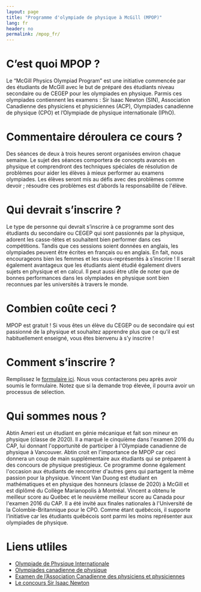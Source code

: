 ```yaml
---
layout: page
title: "Programme d'olympiade de physique à McGill (MPOP)"
lang: fr
header: no
permalink: /mpop_fr/
---
```


# C’est quoi MPOP ?
Le “McGill Physics Olympiad Program” est une initiative commencée par des étudiants de McGill avec le but de préparé des étudiants niveau secondaire ou de CEGEP pour les olympiades en physique.  Parmis ces olympiades contiennent les examens : Sir Isaac Newton (SIN), Association Canadienne des physiciens et physiciennes (ACP), Olympiades canadienne de physique (CPO) et l’Olympiade de physique internationale (IPhO).
# Commentaire déroulera ce cours ?
Des séances de deux à trois heures seront organisées environ chaque semaine. Le sujet des séances comportera de concepts avancés en physique et comprendront des techniques spéciales de résolution de problèmes pour aider les élèves à mieux performer au examens olympiades. Les élèves seront mis au défis avec des problèmes comme devoir ; résoudre ces problèmes est d’abords la responsabilité de l'élève.
# Qui devrait s’inscrire ?
Le type de personne qui devrait s’inscrire à ce programme sont des étudiants du secondaire ou CEGEP qui sont passionnés par la physique, adorent les casse-têtes et souhaitent bien performer dans ces compétitions. Tandis que ces sessions soient données en anglais, les olympiades peuvent être écrites en français ou en anglais. En fait, nous encourageons bien les femmes et les sous-représentés à s’inscrire !
Il serait également avantageux que les étudiants aient étudié également divers sujets en physique et en calcul. Il peut aussi être utile de noter que de bonnes performances dans les olympiades en physique sont bien reconnues par les universités à travers le monde.
# Combien coûte ceci ?
MPOP est gratuit ! Si vous êtes un élève du CEGEP ou de secondaire qui est passionné de la physique et souhaitez apprendre plus que ce qu'il est habituellement enseigné, vous êtes bienvenu à s’y inscrire !
# Comment s’inscrire ?
Remplissez le [formulaire ici](https://goo.gl/forms/ESjLoWbYVNMlABM12). Nous vous contacterons peu après avoir soumis le formulaire.  Notez que si la demande trop élevée, il pourra avoir un processus de sélection.

# Qui sommes nous ?
Abtin Ameri est un étudiant en génie mécanique et fait son mineur en physique (classe de 2020). Il a marqué le cinquième dans l'examen 2016 du CAP, lui donnant l'opportunité de participer à l'Olympiade canadienne de physique à Vancouver. Abtin croit en l'importance de MPOP car ceci donnera un coup de main supplémentaire aux étudiants qui se préparent à des concours de physique prestigieux. Ce programme donne également l'occasion aux étudiants de rencontrer d'autres gens qui partagent la même passion pour la physique.
Vincent Van Duong est étudiant en mathématiques et en physique des honneurs (classe de 2020) à McGill et est diplômé du Collège Marianopolis à Montréal. Vincent a obtenu le meilleur score au Québec et le neuvième meilleur score au Canada pour l'examen 2016 du CAP. Il a été invité aux finales nationales à l'Université de la Colombie-Britannique pour le CPO.  Comme étant québécois, il supporte l’initiative car les étudiants québécois sont parmi les moins représenter aux olympiades de physique.
# Liens utliles
- [Olympiade de Physique Internationale](http://ipho.org/)
- [Olympiades canadienne de physique](http://cpo.phas.ubc.ca/)
- [Examen de l’Association Canadienne des physiciens et physiciennes](http://outreach.phas.ubc.ca/exams-and-competitions/cap-high-school-prize-exam/)
- [Le concours Sir Isaac Newton](https://uwaterloo.ca/sir-isaac-newton-exam/)
